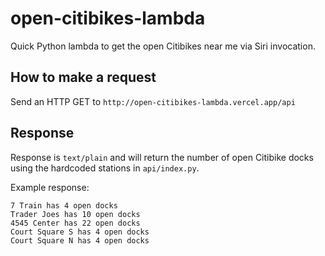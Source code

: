 # open-citibikes-lambda
Quick Python lambda to get the open Citibikes near me via Siri invocation. 

## How to make a request
Send an HTTP GET to `http://open-citibikes-lambda.vercel.app/api`

## Response
Response is `text/plain` and will return the number of open Citibike docks using the hardcoded stations in `api/index.py`.

Example response:
```
7 Train has 4 open docks
Trader Joes has 10 open docks
4545 Center has 22 open docks
Court Square S has 4 open docks
Court Square N has 4 open docks
```
